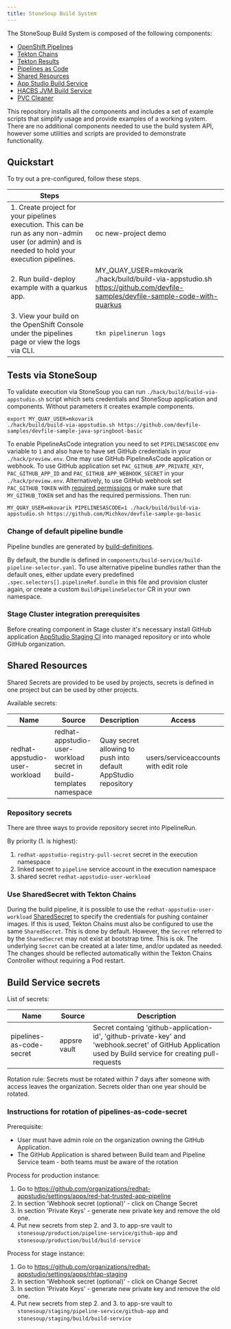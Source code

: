 ```yaml
---
title: StoneSoup Build System
---
```


The StoneSoup Build System is composed of the following components:

- [OpenShift Pipelines](https://docs.openshift.com/container-platform/4.10/cicd/pipelines/understanding-openshift-pipelines.html)
- [Tekton Chains](https://github.com/tektoncd/chains)
- [Tekton Results](https://github.com/tektoncd/results)
- [Pipelines as Code](https://pipelinesascode.com/)
- [Shared Resources](https://github.com/openshift/csi-driver-shared-resource)
- [App Studio Build Service](https://github.com/redhat-appstudio/build-service/)
- [HACBS JVM Build Service](https://github.com/redhat-appstudio/jvm-build-service)
- [PVC Cleaner](https://github.com/redhat-appstudio/pvc-cleaner/)

This repository installs all the components and includes a set of example scripts that simplify usage and provide examples of a working system. There are no additional components needed to use the build system API, however some utilities and scripts are provided to demonstrate functionality.

## Quickstart

To try out a pre-configured, follow these steps.

| Steps    |    |
| ----------- | ----------- |
| 1.  Create project for your pipelines execution. This can be run as any non-admin user (or admin)  and is needed to hold your execution pipelines.  |  oc new-project demo     |
| 2.  Run build-deploy example with a quarkus app. | MY_QUAY_USER=mkovarik ./hack/build/build-via-appstudio.sh https://github.com/devfile-samples/devfile-sample-code-with-quarkus
| 3.  View your build on the OpenShift Console under the pipelines page or view the logs via CLI. | `tkn pipelinerun logs`      |

## Tests via StoneSoup

To validate execution via StoneSoup you can run `./hack/build/build-via-appstudio.sh` script which sets credentials and StoneSoup application and components. Without parameters it creates example components.

```
export MY_QUAY_USER=mkovarik
./hack/build/build-via-appstudio.sh https://github.com/devfile-samples/devfile-sample-java-springboot-basic
```

To enable PipelineAsCode integration you need to set `PIPELINESASCODE` env variable to `1` and also have to have set GitHub credentials in your `./hack/preview.env`.
One may use GitHub PipelineAsCode application or webhook.
To use GitHub application set `PAC_GITHUB_APP_PRIVATE_KEY`,  `PAC_GITHUB_APP_ID` and `PAC_GITHUB_APP_WEBHOOK_SECRET` in your `./hack/preview.env`.
Alternatively, to use GitHub webhook set `PAC_GITHUB_TOKEN` with [required permissions](https://pipelinesascode.com/docs/install/github_webhook/#create-github-personal-access-token) or make sure that `MY_GITHUB_TOKEN` set and has the required permissions.
Then run:

```
MY_QUAY_USER=mkovarik PIPELINESASCODE=1 ./hack/build/build-via-appstudio.sh https://github.com/Michkov/devfile-sample-go-basic
```

### Change of default pipeline bundle

Pipeline bundles are generated by [build-definitions](https://github.com/redhat-appstudio/build-definitions).

By default, the bundle is defined in `components/build-service/build-pipeline-selector.yaml`. To use alternative pipeline bundles rather than the default ones, either update every predefined `.spec.selectors[].pipelineRef.bundle` in this file and provision cluster again, or create a custom `BuildPipelineSelector` CR in your own namespace.

### Stage Cluster integration prerequisites

Before creating component in Stage cluster it's necessary install GitHub application [AppStudio Staging CI](https://github.com/apps/appstudio-staging-ci) into managed repository or into whole GitHub organization.

## Shared Resources

Shared Secrets are provided to be used by projects, secrets is defined in one project but can be used by other projects.

Available secrets:

| Name | Source | Description | Access |
| -- | -- | -- | -- |
| redhat-appstudio-user-workload | redhat-appstudio-user-workload secret in build-templates namespace | Quay secret allowing to push into default AppStudio repository | users/serviceaccounts with edit role |

### Repository secrets

There are three ways to provide repository secret into PipelineRun.

By priority (1. is highest):

1. `redhat-appstudio-registry-pull-secret` secret in the execution namespace
2. linked secret to `pipeline` service account in the execution namespace
3. shared secret `redhat-appstudio-user-workload`

### Use SharedSecret with Tekton Chains

During the build pipeline, it is possible to use the `redhat-appstudio-user-workload`
[SharedSecret](https://github.com/openshift/csi-driver-shared-resource) to specify the credentials
for pushing container images. If this is used, Tekton Chains must also be configured to use the
same `SharedSecret`. This is done by default. However, the `Secret` referred to by the
`SharedSecret` may not exist at bootstrap time. This is ok. The underlying `Secret` can be created
at a later time, and/or updated as needed. The changes should be reflected automatically within the
Tekton Chains Controller without requiring a Pod restart.

## Build Service secrets

List of secrets:

| Name | Source | Description |
| -- | -- | -- |
| pipelines-as-code-secret | appsre vault | Secret containg 'github-application-id', 'github-private-key' and 'webhook.secret' of GitHub Application used by Build service for creating pull-requests |

Rotation rule: Secrets must be rotated within 7 days after someone with access leaves the organization. Secrets older than one year should be rotated.

### Instructions for rotation of pipelines-as-code-secret

Prerequisite:
- User must have admin role on the organization owning the GitHub Application.
- The GitHub Application is shared between Build team and Pipeline Service team - both teams must be aware of the rotation

Process for production instance:
1. Go to https://github.com/organizations/redhat-appstudio/settings/apps/red-hat-trusted-app-pipeline
2. In section 'Webhook secret (optional)' - click on Change Secret
3. In section 'Private Keys' - generate new private key and remove the old one.
4. Put new secrets from step 2. and 3. to app-sre vault to `stonesoup/production/pipeline-service/github-app` and `stonesoup/production/build/build-service`

Process for stage instance:
1. Go to https://github.com/organizations/redhat-appstudio/settings/apps/rhtap-staging
2. In section 'Webhook secret (optional)' - click on Change Secret
3. In section 'Private Keys' - generate new private key and remove the old one.
4. Put new secrets from step 2. and 3. to app-sre vault to `stonesoup/staging/pipeline-service/github-app` and `stonesoup/staging/build/build-service`